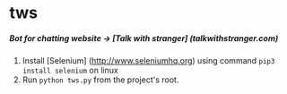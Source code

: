 # tws
##### Bot for chatting website -> [Talk with stranger] (talkwithstranger.com)
1. Install [Selenium] (http://www.seleniumhq.org) using command `pip3 install selenium` on linux
2. Run `python tws.py` from the project's root.
